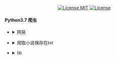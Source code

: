 <p align="center">
  <a href="http://www.skillnull.com"><img src="http://skillnull.com/others/images/brand/MIT.svg" alt="License MIT"></a>
    <a href="https://996.icu"><img src="https://img.shields.io/badge/link-996.icu-red.svg" alt="License"></a>
</p>

#### Python3.7 爬虫

* <details>
     <summary>网易</summary>
     
	 - [网易云音乐评论](/Netease/Get-Cloud-Music-Comments.py)
 </details>

* <details>
     <summary>爬取小说保存在txt</summary>
     
	 - [墨菲定律](/GetBooks/MoFeiDingLv.py)
 </details>
 
 * <details>
      <summary>lib</summary>
      
 	 - [设置代理池](/lib/SetProxiesPool.py)
  </details>
